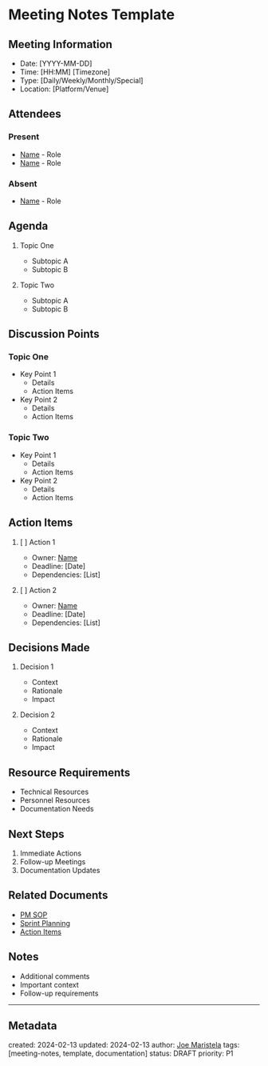 # Meeting Notes Template

## Meeting Information
- Date: [YYYY-MM-DD]
- Time: [HH:MM] [Timezone]
- Type: [Daily/Weekly/Monthly/Special]
- Location: [Platform/Venue]

## Attendees
### Present
- [Name](/NAMES_AND_TERMS/people/name.md) - Role
- [Name](/NAMES_AND_TERMS/people/name.md) - Role

### Absent
- [Name](/NAMES_AND_TERMS/people/name.md) - Role

## Agenda
1. Topic One
   - Subtopic A
   - Subtopic B

2. Topic Two
   - Subtopic A
   - Subtopic B

## Discussion Points

### Topic One
- Key Point 1
  - Details
  - Action Items
- Key Point 2
  - Details
  - Action Items

### Topic Two
- Key Point 1
  - Details
  - Action Items
- Key Point 2
  - Details
  - Action Items

## Action Items
1. [ ] Action 1
   - Owner: [Name](/NAMES_AND_TERMS/people/name.md)
   - Deadline: [Date]
   - Dependencies: [List]

2. [ ] Action 2
   - Owner: [Name](/NAMES_AND_TERMS/people/name.md)
   - Deadline: [Date]
   - Dependencies: [List]

## Decisions Made
1. Decision 1
   - Context
   - Rationale
   - Impact

2. Decision 2
   - Context
   - Rationale
   - Impact

## Resource Requirements
- Technical Resources
- Personnel Resources
- Documentation Needs

## Next Steps
1. Immediate Actions
2. Follow-up Meetings
3. Documentation Updates

## Related Documents
- [PM SOP](/pm-sop.md)
- [Sprint Planning](/sprint-planning-template.md)
- [Action Items](/action-items-tracker.md)

## Notes
- Additional comments
- Important context
- Follow-up requirements

---
## Metadata
created: 2024-02-13
updated: 2024-02-13
author: [Joe Maristela](/NAMES_AND_TERMS/people/joe-maristela.md)
tags: [meeting-notes, template, documentation]
status: DRAFT
priority: P1
